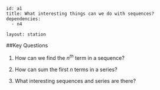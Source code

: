 ````
id: a1
title: What interesting things can we do with sequences?
dependencies:
  - n4

layout: station
````
##Key Questions

1. How can we find the $n^{th}$ term in a sequence?

2. How can sum the first $n$ terms in a series?

3. What interesting sequences and series are there?